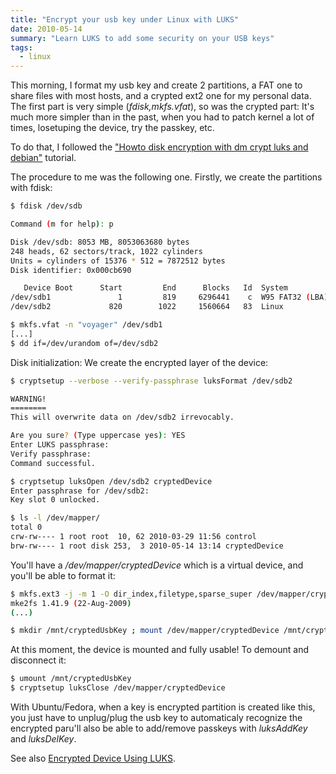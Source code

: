 ```yaml
---
title: "Encrypt your usb key under Linux with LUKS"
date: 2010-05-14
summary: "Learn LUKS to add some security on your USB keys"
tags:
  - linux
---
```


This morning, I format my usb key and create 2 partitions, a FAT one to share files with most hosts, and a crypted ext2 one for my personal data. The first part is very simple (*fdisk,mkfs.vfat*), so was the crypted part: It's much more simpler than in the past, when you had to patch kernel a lot of times, losetuping the device, try the passkey, etc.

To do that, I followed the ["Howto disk encryption with dm crypt luks and debian"](http://www.hermann-uwe.de/blog/howto-disk-encryption-with-dm-crypt-luks-and-debian) tutorial.

The procedure to me was the following one. Firstly, we create the partitions with fdisk:

```sh
$ fdisk /dev/sdb

Command (m for help): p

Disk /dev/sdb: 8053 MB, 8053063680 bytes
248 heads, 62 sectors/track, 1022 cylinders
Units = cylinders of 15376 * 512 = 7872512 bytes
Disk identifier: 0x000cb690

   Device Boot      Start         End      Blocks   Id  System
/dev/sdb1               1         819     6296441    c  W95 FAT32 (LBA)
/dev/sdb2             820        1022     1560664   83  Linux

$ mkfs.vfat -n "voyager" /dev/sdb1
[...]
$ dd if=/dev/urandom of=/dev/sdb2
```

Disk initialization: We create the encrypted layer of the device:

```sh
$ cryptsetup --verbose --verify-passphrase luksFormat /dev/sdb2

WARNING!
========
This will overwrite data on /dev/sdb2 irrevocably.

Are you sure? (Type uppercase yes): YES
Enter LUKS passphrase: 
Verify passphrase: 
Command successful.

$ cryptsetup luksOpen /dev/sdb2 cryptedDevice
Enter passphrase for /dev/sdb2: 
Key slot 0 unlocked.

$ ls -l /dev/mapper/
total 0
crw-rw---- 1 root root  10, 62 2010-03-29 11:56 control
brw-rw---- 1 root disk 253,  3 2010-05-14 13:14 cryptedDevice
```

You'll have a */dev/mapper/cryptedDevice* which is a virtual device, and you'll be able to format it:

```sh
$ mkfs.ext3 -j -m 1 -O dir_index,filetype,sparse_super /dev/mapper/cryptedDevice 
mke2fs 1.41.9 (22-Aug-2009)
(...)

$ mkdir /mnt/cryptedUsbKey ; mount /dev/mapper/cryptedDevice /mnt/cryptedUsbKey
```

At this moment, the device is mounted and fully usable!
To demount and disconnect it:

```sh
$ umount /mnt/cryptedUsbKey
$ cryptsetup luksClose /dev/mapper/cryptedDevice
```

With Ubuntu/Fedora, when a key is encrypted partition is created like this, you just have to unplug/plug the usb key to automaticaly recognize the encrypted paru'll also be able to add/remove passkeys with *luksAddKey* and *luksDelKey*.

See also [Encrypted Device Using LUKS](http://www.saout.de/tikiwiki/tiki-index.php?page=EncryptedDeviceUsingLUKS).
